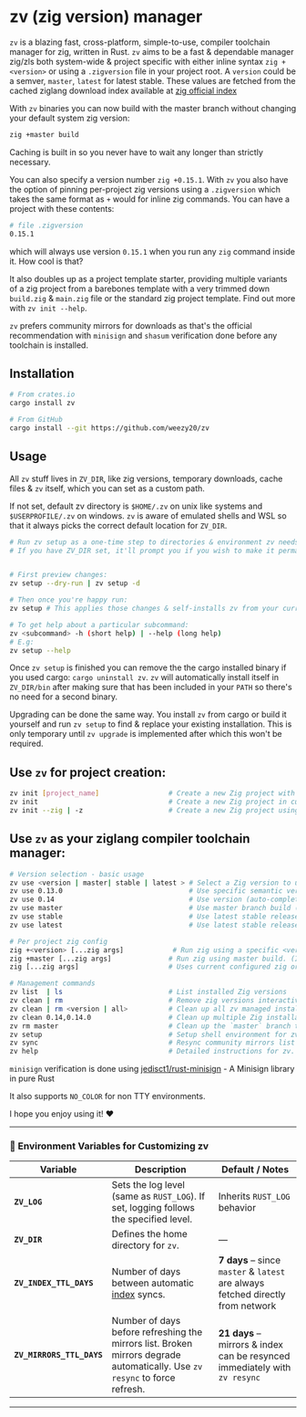 # zv (zig version) manager

`zv` is a blazing fast, cross-platform, simple-to-use, compiler toolchain manager for zig, written in Rust. `zv` aims to be a fast & dependable manager zig/zls both system-wide & project specific with either inline syntax `zig +<version>` or using a `.zigversion` file in your project root. A `version` could be a semver, `master`, `latest` for latest stable. These values are fetched from the cached ziglang download index available at <a href="https://ziglang.org/download/index.json">zig official index</a>

With `zv` binaries you can now build with the master branch without changing your default system zig version: 
```sh
zig +master build
```
Caching is built in so you never have to wait any longer than strictly necessary. 

You can also specify a version number `zig +0.15.1`. With `zv` you also have the option of pinning per-project zig versions using a `.zigversion` which takes the same format as `+` would for inline zig commands. You can have a project with these contents:

```sh
# file .zigversion
0.15.1
```
which will always use version `0.15.1` when you run any `zig` command inside it. How cool is that? 

It also doubles up as a project template starter, providing multiple variants of a zig project from a barebones template with a very trimmed down `build.zig` & `main.zig` file or the standard zig project template. Find out more with `zv init --help`.

`zv` prefers community mirrors for downloads as that's the official recommendation with `minisign` and `shasum` verification done before any toolchain is installed.

## Installation

```sh
# From crates.io
cargo install zv
```

```sh
# From GitHub
cargo install --git https://github.com/weezy20/zv
```

## Usage

All `zv` stuff lives in `ZV_DIR`, like zig versions, temporary downloads, cache files & `zv` itself, which you can set as a custom path.

If not set, default zv directory is `$HOME/.zv` on unix like systems and `$USERPROFILE/.zv` on windows. `zv` is aware of emulated shells and WSL so that it always picks the correct default location for `ZV_DIR`.

```sh
# Run zv setup as a one-time step to directories & environment zv needs
# If you have ZV_DIR set, it'll prompt you if you wish to make it permanent.


# First preview changes:
zv setup --dry-run | zv setup -d

# Then once you're happy run:
zv setup # This applies those changes & self-installs zv from your current working directory to <ZV_DIR>/bin

# To get help about a particular subcommand:
zv <subcommand> -h (short help) | --help (long help)
# E.g:
zv setup --help
```

Once `zv setup` is finished you can remove the the cargo installed binary if you used cargo: `cargo uninstall zv`.
`zv` will automatically install itself in `ZV_DIR/bin` after making sure that has been included in your `PATH` so there's no need for a second binary.

Upgrading can be done the same way. You install `zv` from cargo or build it yourself and run `zv setup` to find & replace your existing installation. This is only temporary until `zv upgrade` is implemented after which this won't be required.

## Use `zv` for project creation:

```sh
zv init [project_name]                 # Create a new Zig project with a name
zv init                                # Create a new Zig project in current working directory
zv init --zig | -z                     # Create a new Zig project using the standard template provided by `zig init`
```

## Use `zv` as your ziglang compiler toolchain manager:

```sh
# Version selection - basic usage
zv use <version | master| stable | latest > # Select a Zig version to use. Can be a semver, master (branch)
zv use 0.13.0                               # Use specific semantic version
zv use 0.14                                 # Use version (auto-completes to 0.14.0)
zv use master                               # Use master branch build (queries network to find the latest master build)
zv use stable                               # Use latest stable release (refers to cached index)
zv use latest                               # Use latest stable release (queries network to fetch the latest stable)

# Per project zig config
zig +<version> [...zig args]            # Run zig using a specific <version> (fetches and downloads version if not present locally)    
zig +master [...zig args]              # Run zig using master build. (If already cached - no download but a network request is made to verify version)
zig [...zig args]                      # Uses current configured zig or prefers version from `.zigversion` file in the repository adjacent to `build.zig`.                           

# Management commands
zv list  | ls                          # List installed Zig versions
zv clean | rm                          # Remove zig versions interactively.
zv clean | rm <version | all>          # Clean up all zv managed installations using `all` or just a single one (eg. zv clean 0.14).
zv clean 0.14,0.14.0                   # Clean up multiple Zig installations using a comma separated list.
zv rm master                           # Clean up the `master` branch toolchain.
zv setup                               # Setup shell environment for zv & display instructions for including `$HOME/.zv/bin` or `<ZV_DIR>/bin` to $PATH
zv sync                                # Resync community mirrors list from [ziglang.org/download/community-mirrors.txt]; Also force resync of index to fetch latest nightly builds.
zv help                                # Detailed instructions for zv. Use `--help` for long help or `-h` for short help with a subcommand.
```

`minisign` verification is done using [jedisct1/rust-minisign](https://github.com/jedisct1/rust-minisign) - A Minisign library in pure Rust

It also supports `NO_COLOR` for non TTY environments.

I hope you enjoy using it! ♥


---

### 🔧 Environment Variables for Customizing zv

| Variable                  | Description                                                                                                                | Default / Notes                                                                 |
| ------------------------- | -------------------------------------------------------------------------------------------------------------------------- | ------------------------------------------------------------------------------- |
| **`ZV_LOG`**              | Sets the log level (same as `RUST_LOG`). If set, logging follows the specified level.                                      | Inherits `RUST_LOG` behavior                                                    |
| **`ZV_DIR`**              | Defines the home directory for `zv`.                                                                                       | —                                                                               |
| **`ZV_INDEX_TTL_DAYS`**   | Number of days between automatic [index](https://ziglang.org/download/index.json) syncs.                                   | **7 days** – since `master` & `latest` are always fetched directly from network |
| **`ZV_MIRRORS_TTL_DAYS`** | Number of days before refreshing the mirrors list. Broken mirrors degrade automatically. Use `zv resync` to force refresh. | **21 days** – mirrors & index can be resynced immediately with `zv resync`      |

---

